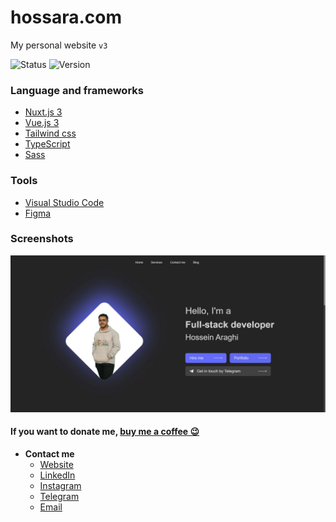 # hossara.com
My personal website `v3`

![Status](https://img.shields.io/badge/Status-release-green)
![Version](https://img.shields.io/badge/Version-v3-blue)

### Language and frameworks
- [Nuxt.js 3](https://nuxt.com/)
- [Vue.js 3](https://vuejs.org/)
- [Tailwind css](https://tailwindcss.com/)
- [TypeScript](https://www.typescriptlang.org/)
- [Sass](https://sass-lang.com/)

### Tools
- [Visual Studio Code](https://code.visualstudio.com/)
- [Figma](https://www.figma.com/)

### Screenshots
![Screenshot](./Screenshot.JPG)

#### If you want to donate me, [buy me a coffee 😉](https://coffeebede.ir/hossara)

- **Contact me**
  - [Website](https://hossara.com)
  - [LinkedIn](https://linkedin.com/in/hossara)
  - [Instagram](https://instagram.com/hossara.dev)
  - [Telegram](https://t.me/hossara_dev)
  - [Email](mailto:hoseinaraghi84@gmail.com)